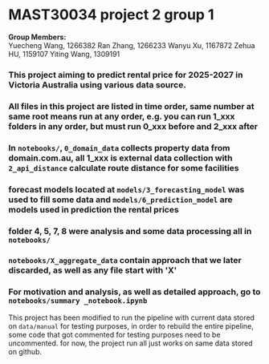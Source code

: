 # MAST30034 project 2 group 1

**Group Members:**  
Yuecheng Wang, 1266382
Ran Zhang, 1266233
Wanyu Xu, 1167872
Zehua HU, 1159107
Yiting Wang, 1309191

### This project aiming to predict rental price for 2025-2027 in Victoria Australia using various data source.

### All files in this project are listed in time order, same number at same root means run at any order, e.g. you can run 1_xxx folders in any order, but must run 0_xxx before and 2_xxx after

### In `notebooks/`, `0_domain_data` collects property data from domain.com.au, all 1_xxx is external data collection with `2_api_distance` calculate route distance for some facilities

### forecast models located at `models/3_forecasting_model` was used to fill some data and `models/6_prediction_model` are models used in prediction the rental prices

### folder 4, 5, 7, 8 were analysis and some data processing all in `notebooks/`

### `notebooks/X_aggregate_data` contain approach that we later discarded, as well as any file start with 'X'

### For motivation and analysis, as well as detailed approach, go to `notebooks/summary _notebook.ipynb`

This project has been modified to run the pipeline with current data stored on `data/manual` for testing purposes, in order to rebuild the entire pipeline, some code that got commented for testing purposes need to be uncommented.
for now, the project run all just works on same data stored on github.

